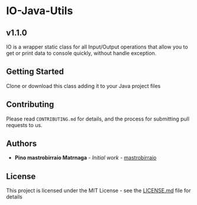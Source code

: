# IO-Java-Utils
## v1.1.0
IO is a wrapper static class for all Input/Output operations
that allow you to get or print data to console quickly, without
handle exception.

## Getting Started

Clone or download this class adding it to your Java project files

## Contributing

Please read `CONTRIBUTING.md` for details, and the process for submitting pull requests to us.

## Authors

* **Pino mastrobirraio Matrnaga** - *Initial work* - [mastrobirraio](https://github.com/PinoMatranga)

## License

This project is licensed under the MIT License - see the [LICENSE.md](LICENSE.md) file for details
